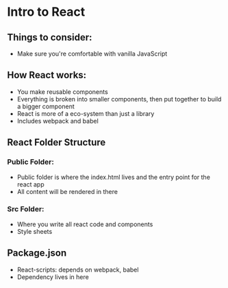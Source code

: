 # Intro to React

## Things to consider:
* Make sure you're comfortable with vanilla JavaScript

## How React works:
* You make reusable components
* Everything is broken into smaller components, then put together to build a bigger component
* React is more of a eco-system than just a library
* Includes webpack and babel 

## React Folder Structure
### Public Folder:
* Public folder is where the index.html lives and the entry point for the react app
* All content will be rendered in there
### Src Folder:
* Where you write all react code and components
* Style sheets

## Package.json
* React-scripts: depends on webpack, babel
* Dependency lives in here 